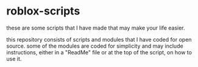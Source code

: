 # roblox-scripts
these are some scripts that I have made that may make your life easier.

this repository consists of scripts and modules that I have coded for open source.
some of the modules are coded for simplicity and may include instructions, either in a "ReadMe" file or at the top of the script, on how to use it.
